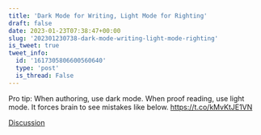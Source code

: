 ```yaml
---
title: 'Dark Mode for Writing, Light Mode for Righting'
draft: false
date: 2023-01-23T07:38:47+00:00
slug: '202301230738-dark-mode-writing-light-mode-righting'
is_tweet: true
tweet_info:
  id: '1617305806600560640'
  type: 'post'
  is_thread: False
---
```




Pro tip: When authoring, use dark mode. When proof reading, use light mode. It forces brain to see mistakes like below. <https://t.co/kMvKtJE1VN>

[Discussion](https://x.com/sytelus/status/1617305806600560640)

